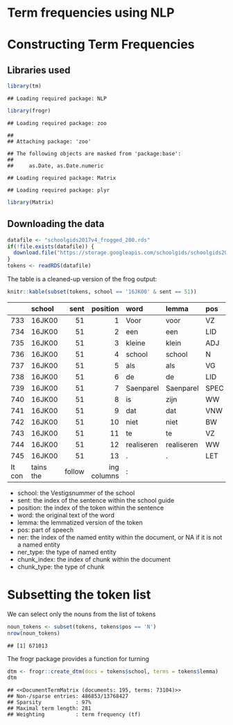 Term frequencies using NLP
================

Constructing Term Frequencies
=============================

Libraries used
--------------

``` r
library(tm)
```

    ## Loading required package: NLP

``` r
library(frogr)
```

    ## Loading required package: zoo

    ## 
    ## Attaching package: 'zoo'

    ## The following objects are masked from 'package:base':
    ## 
    ##     as.Date, as.Date.numeric

    ## Loading required package: Matrix

    ## Loading required package: plyr

``` r
library(Matrix)
```

Downloading the data
--------------------

``` r
datafile <- "schoolgids2017v4_frogged_200.rds"
if(!file.exists(datafile)) {
  download.file("https://storage.googleapis.com/schoolgids/schoolgids2017v4/schoolgids2017v4_frogged_200.rds", datafile)
}
tokens <- readRDS(datafile)
```

The table is a cleaned-up version of the frog output:

``` r
knitr::kable(subset(tokens, school == '16JK00' & sent == 51))
```

|        | school    |    sent|     position| word       | lemma      | pos  |  ner\_index| ner\_type |  chunk\_index| chunk\_type |
|--------|:----------|-------:|------------:|:-----------|:-----------|:-----|-----------:|:----------|-------------:|:------------|
| 733    | 16JK00    |      51|            1| Voor       | voor       | VZ   |          NA| NA        |           471| PP          |
| 734    | 16JK00    |      51|            2| een        | een        | LID  |          NA| NA        |           472| NP          |
| 735    | 16JK00    |      51|            3| kleine     | klein      | ADJ  |          NA| NA        |           472| NP          |
| 736    | 16JK00    |      51|            4| school     | school     | N    |          NA| NA        |           472| NP          |
| 737    | 16JK00    |      51|            5| als        | als        | VG   |          NA| NA        |           473| SBAR        |
| 738    | 16JK00    |      51|            6| de         | de         | LID  |          NA| NA        |           474| NP          |
| 739    | 16JK00    |      51|            7| Saenparel  | Saenparel  | SPEC |          27| MISC      |           474| NP          |
| 740    | 16JK00    |      51|            8| is         | zijn       | WW   |          NA| NA        |           475| VP          |
| 741    | 16JK00    |      51|            9| dat        | dat        | VNW  |          NA| NA        |           476| NP          |
| 742    | 16JK00    |      51|           10| niet       | niet       | BW   |          NA| NA        |           477| ADVP        |
| 743    | 16JK00    |      51|           11| te         | te         | VZ   |          NA| NA        |           478| VP          |
| 744    | 16JK00    |      51|           12| realiseren | realiseren | WW   |          NA| NA        |           478| VP          |
| 745    | 16JK00    |      51|           13| .          | .          | LET  |          NA| NA        |            NA| NA          |
| It con | tains the |  follow|  ing columns| :          |            |      |            |           |              |             |

-   school: the Vestigsnummer of the school
-   sent: the index of the sentence within the school guide
-   position: the index of the token within the sentence
-   word: the original text of the word
-   lemma: the lemmatized version of the token
-   pos: part of speech
-   ner: the index of the named entity within the document, or NA if it is not a named entity
-   ner\_type: the type of named entity
-   chunk\_index: the index of chunk within the document
-   chunk\_type: the type of chunk

Subsetting the token list
=========================

We can select only the nouns from the list of tokens

``` r
noun_tokens <- subset(tokens, tokens$pos == 'N')
nrow(noun_tokens)
```

    ## [1] 671013

The frogr package provides a function for turning

``` r
dtm <- frogr::create_dtm(docs = tokens$school, terms = tokens$lemma)
dtm
```

    ## <<DocumentTermMatrix (documents: 195, terms: 73104)>>
    ## Non-/sparse entries: 486853/13768427
    ## Sparsity           : 97%
    ## Maximal term length: 281
    ## Weighting          : term frequency (tf)
